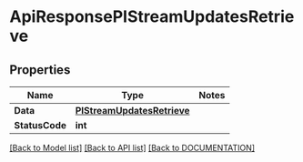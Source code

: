 # ApiResponsePIStreamUpdatesRetrieve

## Properties
Name | Type | Notes
------------ | ------------- | -------------
**Data** | **[**PIStreamUpdatesRetrieve**](../Model/PIStreamUpdatesRetrieve.md)**
**StatusCode** | **int**

[[Back to Model list]](../../DOCUMENTATION.md#documentation-for-models) [[Back to API list]](../../DOCUMENTATION.md#documentation-for-api-endpoints) [[Back to DOCUMENTATION]](../../DOCUMENTATION.md)
